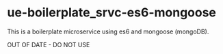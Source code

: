 # ue-boilerplate_srvc-es6-mongoose
This is a boilerplate microservice using es6 and mongoose (mongoDB).

OUT OF DATE - DO NOT USE
